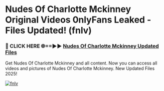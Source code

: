 # Nudes Of Charlotte Mckinney Original Videos 0nlyFans Leaked - Files Updated! (fnlv)

<h3>🔴 CLICK HERE 🌐==►► <a href="https://tinyurl.com/yc6ubb5a" rel="nofollow">Nudes Of Charlotte Mckinney Updated Files</a></h3>

Get Nudes Of Charlotte Mckinney and all content. Now you can access all videos and pictures of Nudes Of Charlotte Mckinney. New Updated Files 2025!

[![fnlv](https://i.imgur.com/7eu0CRL.gif)](https://tinyurl.com/yc6ubb5a)
